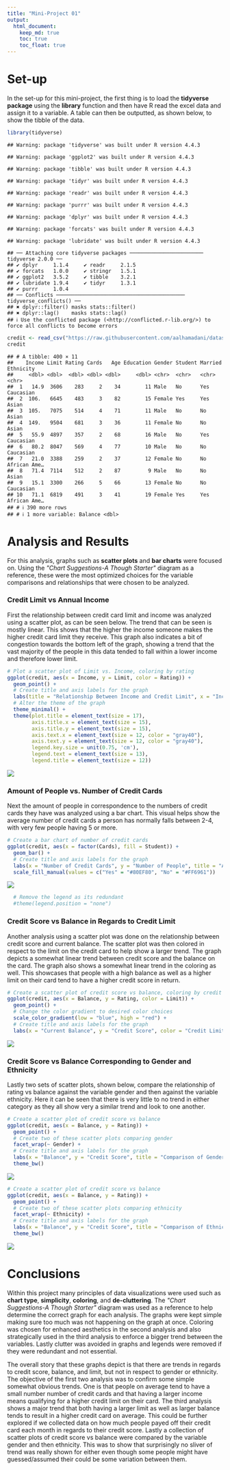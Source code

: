 ```yaml
---
title: "Mini-Project 01"
output: 
  html_document:
    keep_md: true
    toc: true
    toc_float: true
---
```




# Set-up
In the set-up for this mini-project, the first thing is to load the **tidyverse package** using the **library** function and then have R read the excel data and assign it to a variable. A table can then be outputted, as shown below, to show the tibble of the data.


``` r
library(tidyverse)
```

```
## Warning: package 'tidyverse' was built under R version 4.4.3
```

```
## Warning: package 'ggplot2' was built under R version 4.4.3
```

```
## Warning: package 'tibble' was built under R version 4.4.3
```

```
## Warning: package 'tidyr' was built under R version 4.4.3
```

```
## Warning: package 'readr' was built under R version 4.4.3
```

```
## Warning: package 'purrr' was built under R version 4.4.3
```

```
## Warning: package 'dplyr' was built under R version 4.4.3
```

```
## Warning: package 'forcats' was built under R version 4.4.3
```

```
## Warning: package 'lubridate' was built under R version 4.4.3
```

```
## ── Attaching core tidyverse packages ──────────────────────── tidyverse 2.0.0 ──
## ✔ dplyr     1.1.4     ✔ readr     2.1.5
## ✔ forcats   1.0.0     ✔ stringr   1.5.1
## ✔ ggplot2   3.5.2     ✔ tibble    3.2.1
## ✔ lubridate 1.9.4     ✔ tidyr     1.3.1
## ✔ purrr     1.0.4     
## ── Conflicts ────────────────────────────────────────── tidyverse_conflicts() ──
## ✖ dplyr::filter() masks stats::filter()
## ✖ dplyr::lag()    masks stats::lag()
## ℹ Use the conflicted package (<http://conflicted.r-lib.org/>) to force all conflicts to become errors
```


``` r
credit <- read_csv("https://raw.githubusercontent.com/aalhamadani/datasets/refs/heads/main/Credit.csv", col_types = cols())
credit
```

```
## # A tibble: 400 × 11
##    Income Limit Rating Cards   Age Education Gender Student Married Ethnicity   
##     <dbl> <dbl>  <dbl> <dbl> <dbl>     <dbl> <chr>  <chr>   <chr>   <chr>       
##  1   14.9  3606    283     2    34        11 Male   No      Yes     Caucasian   
##  2  106.   6645    483     3    82        15 Female Yes     Yes     Asian       
##  3  105.   7075    514     4    71        11 Male   No      No      Asian       
##  4  149.   9504    681     3    36        11 Female No      No      Asian       
##  5   55.9  4897    357     2    68        16 Male   No      Yes     Caucasian   
##  6   80.2  8047    569     4    77        10 Male   No      No      Caucasian   
##  7   21.0  3388    259     2    37        12 Female No      No      African Ame…
##  8   71.4  7114    512     2    87         9 Male   No      No      Asian       
##  9   15.1  3300    266     5    66        13 Female No      No      Caucasian   
## 10   71.1  6819    491     3    41        19 Female Yes     Yes     African Ame…
## # ℹ 390 more rows
## # ℹ 1 more variable: Balance <dbl>
```

# Analysis and Results
For this analysis, graphs such as **scatter plots** and **bar charts** were focused on. Using the *"Chart Suggestions-A Though Starter"* diagram as a reference, these were the most optimized choices for the variable comparisons and relationships that were chosen to be analyzed.

### Credit Limit vs Annual Income
First the relationship between credit card limit and income was analyzed using a scatter plot, as can be seen below. The trend that can be seen is mostly linear. This shows that the higher the income someone makes the higher credit card limit they receive. This graph also indicates a bit of congestion towards the bottom left of the graph, showing a trend that the vast majority of the people in this data tended to fall within a lower income and therefore lower limit.


``` r
# Plot a scatter plot of Limit vs. Income, coloring by rating
ggplot(credit, aes(x = Income, y = Limit, color = Rating)) +
  geom_point() +
  # Create title and axis labels for the graph
  labs(title = "Relationship Between Income and Credit Limit", x = "Income (Thousands)", y = "Credit Limit") +
  # Alter the theme of the graph
  theme_minimal() +
  theme(plot.title = element_text(size = 17),
        axis.title.x = element_text(size = 15),
        axis.title.y = element_text(size = 15),
        axis.text.x = element_text(size = 12, color = "gray40"),
        axis.text.y = element_text(size = 12, color = "gray40"),
        legend.key.size = unit(0.75, 'cm'),
        legend.text = element_text(size = 13),
        legend.title = element_text(size = 12))
```

![](amato_project_01_files/figure-html/unnamed-chunk-3-1.png)<!-- -->

### Amount of People vs. Number of Credit Cards

Next the amount of people in correspondence to the numbers of credit cards they have was analyzed using a bar chart. This visual helps show the average number of credit cards a person has normally falls between 2-4, with very few people having 5 or more. 

``` r
# Create a bar chart of number of credit cards 
ggplot(credit, aes(x = factor(Cards), fill = Student)) +
  geom_bar() +
  # Create title and axis labels for the graph
  labs(x = "Number of Credit Cards", y = "Number of People", title = "Amount of Credit Cards People Tend to Have") +
  scale_fill_manual(values = c("Yes" = "#80EF80", "No" = "#FF6961"))
```

![](amato_project_01_files/figure-html/unnamed-chunk-4-1.png)<!-- -->

``` r
  # Remove the legend as its redundant
  #theme(legend.position = "none")
```

### Credit Score vs Balance in Regards to Credit Limit
Another analysis using a scatter plot was done on the relationship between credit score and current balance. The scatter plot was then colored in respect to the limit on the credit card to help show a larger trend. The graph depicts a somewhat linear trend between credit score and the balance on the card. The graph also shows a somewhat linear trend in the coloring as well. This showcases that people with a high balance as well as a higher limit on their card tend to have a higher credit score in return.


``` r
# Create a scatter plot of credit score vs balance, coloring by credit limit
ggplot(credit, aes(x = Balance, y = Rating, color = Limit)) +
  geom_point() +
  # Change the color gradient to desired color choices
  scale_color_gradient(low = "blue", high = "red") +
  # Create title and axis labels for the graph
  labs(x = "Current Balance", y = "Credit Score", color = "Credit Limit", title = "Relationship Between Credit Score and Balance with Respect to Credit Limit")
```

![](amato_project_01_files/figure-html/unnamed-chunk-5-1.png)<!-- -->

### Credit Score vs Balance Corresponding to Gender and Ethnicity

Lastly two sets of scatter plots, shown below, compare the relationship of rating vs balance against the variable gender and then against the variable ethnicity. Here it can be seen that there is very little to no trend in either category as they all show very a similar trend and look to one another.


``` r
# Create a scatter plot of credit score vs balance
ggplot(credit, aes(x = Balance, y = Rating)) +
  geom_point() +
  # Create two of these scatter plots comparing gender
  facet_wrap(~ Gender) +
  # Create title and axis labels for the graph
  labs(x = "Balance", y = "Credit Score", title = "Comparison of Gender in Regards to Credit Score vs Balance") +
  theme_bw()
```

![](amato_project_01_files/figure-html/unnamed-chunk-6-1.png)<!-- -->


``` r
# Create a scatter plot of credit score vs balance
ggplot(credit, aes(x = Balance, y = Rating)) +
  geom_point() +
  # Create two of these scatter plots comparing ethnicity
  facet_wrap(~ Ethnicity) +
  # Create title and axis labels for the graph
  labs(x = "Balance", y = "Credit Score", title = "Comparison of Ethnicity in Regards to Credit Score vs Balance") +
  theme_bw()
```

![](amato_project_01_files/figure-html/unnamed-chunk-7-1.png)<!-- -->

# Conclusions

Within this project many principles of data visualizations were used such as **chart type**, **simplicity**, **coloring**, and **de-cluttering**. The *"Chart Suggestions-A Though Starter"* diagram was used as a reference to help determine the correct graph for each analysis. The graphs were kept simple making sure too much was not happening on the graph at once. Coloring was chosen for enhanced aesthetics in the second analysis and also strategically used in the third analysis to enforce a bigger trend between the variables. Lastly clutter was avoided in graphs and legends were removed if they were redundant and not essential.

The overall story that these graphs depict is that there are trends in regards to credit score, balance, and limit, but not in respect to gender or ethnicity. The objective of the first two analysis was to confirm some simple somewhat obvious trends. One is that people on average tend to have a small number number of credit cards and that having a larger income means qualifying for a higher credit limit on their card. The third analysis shows a major trend that both having a larger limit as well as larger balance tends to result in a higher credit card on average. This could be further explored if we collected data on how much people payed off their credit card each month in regards to their credit score. Lastly a collection of scatter plots of credit score vs balance were compared by the variable gender and then ethnicity. This was to show that surprisingly no sliver of trend was really shown for either even though some people might have guessed/assumed their could be some variation between them.
